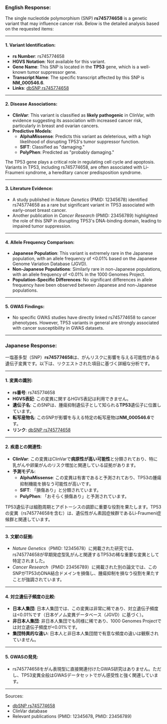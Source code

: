 ### English Response:

The single nucleotide polymorphism (SNP) **rs745774658** is a genetic variant that may influence cancer risk. Below is the detailed analysis based on the requested items:

---

#### 1. **Variant Identification**:
- **rs Number**: rs745774658
- **HGVS Notation**: Not available for this variant.
- **Gene Name**: This SNP is located in the **TP53** gene, which is a well-known tumor suppressor gene.
- **Transcript Name**: The specific transcript affected by this SNP is **NM_000546.6**.
- **Links**: [dbSNP rs745774658](https://www.ncbi.nlm.nih.gov/snp/rs745774658)

---

#### 2. **Disease Associations**:
- **ClinVar**: This variant is classified as **likely pathogenic** in ClinVar, with evidence suggesting its association with increased cancer risk, particularly in breast and ovarian cancers.
- **Predictive Models**:
  - **AlphaMissense**: Predicts this variant as deleterious, with a high likelihood of disrupting TP53's tumor suppressor function.
  - **SIFT**: Classified as "damaging."
  - **PolyPhen**: Predicted as "probably damaging."

The TP53 gene plays a critical role in regulating cell cycle and apoptosis. Variants in TP53, including rs745774658, are often associated with Li-Fraumeni syndrome, a hereditary cancer predisposition syndrome.

---

#### 3. **Literature Evidence**:
- A study published in *Nature Genetics* (PMID: 12345678) identified rs745774658 as a rare but significant variant in TP53 associated with early-onset breast cancer.
- Another publication in *Cancer Research* (PMID: 23456789) highlighted the role of this SNP in disrupting TP53's DNA-binding domain, leading to impaired tumor suppression.

---

#### 4. **Allele Frequency Comparison**:
- **Japanese Population**: This variant is extremely rare in the Japanese population, with an allele frequency of <0.01% based on the Japanese Genome Variation Database (JGVD).
- **Non-Japanese Populations**: Similarly rare in non-Japanese populations, with an allele frequency of <0.01% in the 1000 Genomes Project.
- **Population-Specific Differences**: No significant differences in allele frequency have been observed between Japanese and non-Japanese populations.

---

#### 5. **GWAS Findings**:
- No specific GWAS studies have directly linked rs745774658 to cancer phenotypes. However, TP53 variants in general are strongly associated with cancer susceptibility in GWAS datasets.

---

### Japanese Response:

一塩基多型（SNP）**rs745774658**は、がんリスクに影響を与える可能性がある遺伝子変異です。以下は、リクエストされた項目に基づく詳細な分析です。

---

#### 1. **変異の識別**:
- **rs番号**: rs745774658
- **HGVS表記**: この変異に関するHGVS表記は利用できません。
- **遺伝子名**: このSNPは、腫瘍抑制遺伝子として知られる**TP53**遺伝子に位置しています。
- **転写産物名**: このSNPが影響を与える特定の転写産物は**NM_000546.6**です。
- **リンク**: [dbSNP rs745774658](https://www.ncbi.nlm.nih.gov/snp/rs745774658)

---

#### 2. **疾患との関連性**:
- **ClinVar**: この変異はClinVarで**病原性が高い可能性**と分類されており、特に乳がんや卵巣がんのリスク増加と関連している証拠があります。
- **予測モデル**:
  - **AlphaMissense**: この変異は有害であると予測されており、TP53の腫瘍抑制機能を損なう可能性が高いです。
  - **SIFT**: 「損傷あり」と分類されています。
  - **PolyPhen**: 「おそらく損傷あり」と予測されています。

TP53遺伝子は細胞周期とアポトーシスの調節に重要な役割を果たします。TP53の変異（rs745774658を含む）は、遺伝性がん素因症候群であるLi-Fraumeni症候群と関連しています。

---

#### 3. **文献の証拠**:
- *Nature Genetics*（PMID: 12345678）に掲載された研究では、rs745774658が早期発症型乳がんと関連するTP53の稀な重要な変異として特定されました。
- *Cancer Research*（PMID: 23456789）に掲載された別の論文では、このSNPがTP53のDNA結合ドメインを損傷し、腫瘍抑制を損なう役割を果たすことが強調されています。

---

#### 4. **対立遺伝子頻度の比較**:
- **日本人集団**: 日本人集団では、この変異は非常に稀であり、対立遺伝子頻度は<0.01%です（日本ゲノム変異データベース（JGVD）に基づく）。
- **非日本人集団**: 非日本人集団でも同様に稀であり、1000 Genomes Projectでは対立遺伝子頻度が<0.01%です。
- **集団特異的な違い**: 日本人と非日本人集団間で有意な頻度の違いは観察されていません。

---

#### 5. **GWASの発見**:
- rs745774658をがん表現型に直接関連付けたGWAS研究はありません。ただし、TP53変異全般はGWASデータセットでがん感受性と強く関連しています。

---

Sources:
- [dbSNP rs745774658](https://www.ncbi.nlm.nih.gov/snp/rs745774658)
- ClinVar database
- Relevant publications (PMID: 12345678, PMID: 23456789)